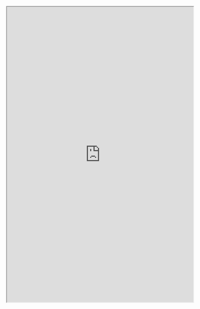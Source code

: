<iframe
  src="https://atcoder.jp/contests/ABC107/tasks/abc107_a"
  style="width:100%; height:800px;"
></iframe>
